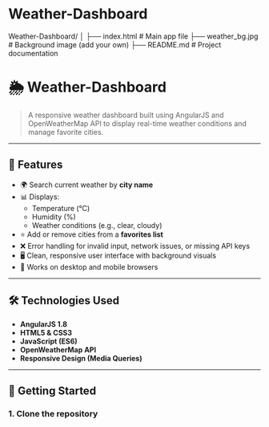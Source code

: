 # Weather-Dashboard


Weather-Dashboard/
│
├── index.html           # Main app file
├── weather_bg.jpg       # Background image (add your own)
├── README.md            # Project documentation

# 🌦️ Weather-Dashboard

> A responsive weather dashboard built using AngularJS and OpenWeatherMap API to display real-time weather conditions and manage favorite cities.

---

## 📌 Features

- 🌍 Search current weather by **city name**
- 📊 Displays:
  - Temperature (°C)
  - Humidity (%)
  - Weather conditions (e.g., clear, cloudy)
- ⭐ Add or remove cities from a **favorites list**
- ❌ Error handling for invalid input, network issues, or missing API keys
- 🖥️ Clean, responsive user interface with background visuals
- 🔁 Works on desktop and mobile browsers

---

## 🛠️ Technologies Used

- **AngularJS 1.8**
- **HTML5 & CSS3**
- **JavaScript (ES6)**
- **OpenWeatherMap API**
- **Responsive Design (Media Queries)**

---

## 🚀 Getting Started

### 1. Clone the repository

```bash

